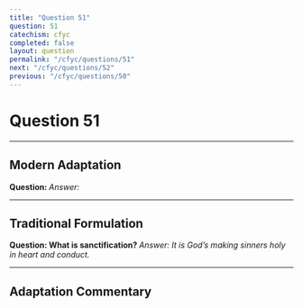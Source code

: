 ```yaml
---
title: "Question 51"
question: 51
catechism: cfyc
completed: false
layout: question
permalink: "/cfyc/questions/51"
next: "/cfyc/questions/52"
previous: "/cfyc/questions/50"
---
```

# Question 51
---
## Modern Adaptation
<strong>
    Question:
</strong>

<em>
    Answer:
</em>

---
## Traditional Formulation
<strong>
    Question: What is sanctification?
</strong>

<em>
    Answer: It is God’s making sinners holy in heart and conduct.
</em>

---
## Adaptation Commentary

